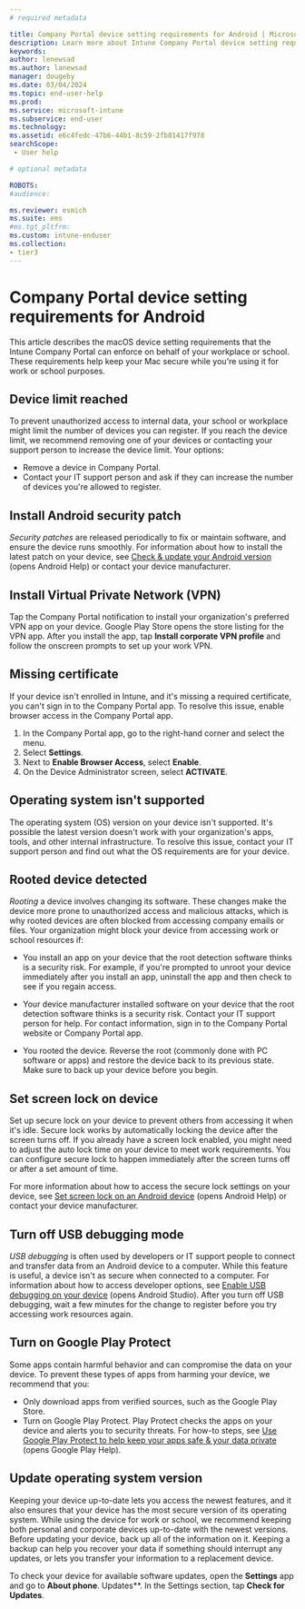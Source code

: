 ```yaml
---
# required metadata

title: Company Portal device setting requirements for Android | Microsoft Intune
description: Learn more about Intune Company Portal device setting requirements for Android.       
keywords:
author: lenewsad
ms.author: lanewsad
manager: dougeby
ms.date: 03/04/2024
ms.topic: end-user-help
ms.prod:
ms.service: microsoft-intune
ms.subservice: end-user
ms.technology:
ms.assetid: e6c4fedc-47b6-44b1-8c59-2fb81417f978
searchScope:
 - User help

# optional metadata

ROBOTS:  
#audience:

ms.reviewer: esmich
ms.suite: ems
#ms.tgt_pltfrm:
ms.custom: intune-enduser
ms.collection:
- tier3
---
```


# Company Portal device setting requirements for Android  

This article describes the macOS device setting requirements that the Intune Company Portal can enforce on behalf of your workplace or school. These requirements help keep your Mac secure while you're using it for work or school purposes.   

## Device limit reached  
To prevent unauthorized access to internal data, your school or workplace might limit the number of devices you can register. If you reach the device limit, we recommend removing one of your devices or contacting your support person to increase the device limit. Your options:  

* Remove a device in Company Portal.
* Contact your IT support person and ask if they can increase the number of devices you're allowed to register.  

## Install Android security patch 
 _Security patches_ are released periodically to fix or maintain software, and ensure the device runs smoothly. For information about how to install the latest patch on your device, see [Check & update your Android version](https://support.google.com/android/answer/7680439) (opens Android Help) or contact your device manufacturer.  

## Install Virtual Private Network (VPN)  
Tap the Company Portal notification to install your organization's preferred VPN app on your device. Google Play Store opens the store listing for the VPN app. After you install the app, tap **Install corporate VPN profile** and follow the onscreen prompts to set up your work VPN.  

## Missing certificate  
If your device isn't enrolled in Intune, and it's missing a required certificate, you can't sign in to the Company Portal app. To resolve this issue, enable browser access in the Company Portal app.    

1. In the Company Portal app, go to the right-hand corner and select the menu.  
2. Select **Settings**.  
3. Next to **Enable Browser Access**, select **Enable**.  
4. On the Device Administrator screen, select **ACTIVATE**.  

## Operating system isn't supported  
The operating system (OS) version on your device isn't supported. It's possible the latest version doesn't work with your organization's apps, tools, and other internal infrastructure. To resolve this issue, contact your IT support person and find out what the OS requirements are for your device.   

## Rooted device detected  
*Rooting* a device involves changing its software. These changes make the device more prone to unauthorized access and malicious attacks, which is why rooted devices are often blocked from accessing company emails or files. Your organization might block your device from accessing work or school resources if:  

* You install an app on your device that the root detection software thinks is a security risk. For example, if you're prompted to unroot your device immediately after you install an app, uninstall the app and then check to see if you regain access.

* Your device manufacturer installed software on your device that the root detection software thinks is a security risk. Contact your IT support person for help. For contact information, sign in to the Company Portal website or Company Portal app.  

* You rooted the device. Reverse the root (commonly done with PC software or apps) and restore the device back to its previous state. Make sure to back up your device before you begin.  

## Set screen lock on device    
Set up secure lock on your device to prevent others from accessing it when it's idle. Secure lock works by automatically locking the device after the screen turns off. If you already have a screen lock enabled, you might need to adjust the auto lock time on your device to meet work requirements. You can configure secure lock to happen immediately after the screen turns off or after a set amount of time.   

For more information about how to access the secure lock settings on your device, see [Set screen lock on an Android device](https://support.google.com/android/answer/9079129) (opens Android Help) or contact your device manufacturer.  

## Turn off USB debugging mode  
_USB debugging_ is often used by developers or IT support people to connect and transfer data from an Android device to a computer. While this feature is useful, a device isn't as secure when connected to a computer. For information about how to access developer options, see [Enable USB debugging on your device](https://developer.android.com/studio/debug/dev-options#Enable-debugging) (opens Android Studio). After you turn off USB debugging, wait a few minutes for the change to register before you try accessing work resources again.   

## Turn on Google Play Protect  
Some apps contain harmful behavior and can compromise the data on your device. To prevent these types of apps from harming your device, we recommend that you:  

* Only download apps from verified sources, such as the Google Play Store.  
* Turn on Google Play Protect. Play Protect checks the apps on your device and alerts you to security threats. For how-to steps, see [Use Google Play Protect to help keep your apps safe & your data private](https://support.google.com/googleplay/answer/2812853) (opens Google Play Help).       

## Update operating system version  
Keeping your device up-to-date lets you access the newest features, and it also ensures that your device has the most secure version of its operating system. While using the device for work or school, we recommend keeping both personal and corporate devices up-to-date with the newest versions. Before updating your device, back up all of the information on it. Keeping a backup can help you recover your data if something should interrupt any updates, or lets you transfer your information to a replacement device. 

To check your device for available software updates, open the **Settings** app and go to **About phone**. Updates**. In the Settings section, tap **Check for Updates**.  